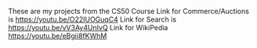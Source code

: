 These are my projects from the CS50 Course 
Link for Commerce/Auctions is https://youtu.be/O22IUOGuqC4
Link for Search is https://youtu.be/vV3Ay4UnIvQ
Link for WikiPedia https://youtu.be/eBgii8fKWhM
